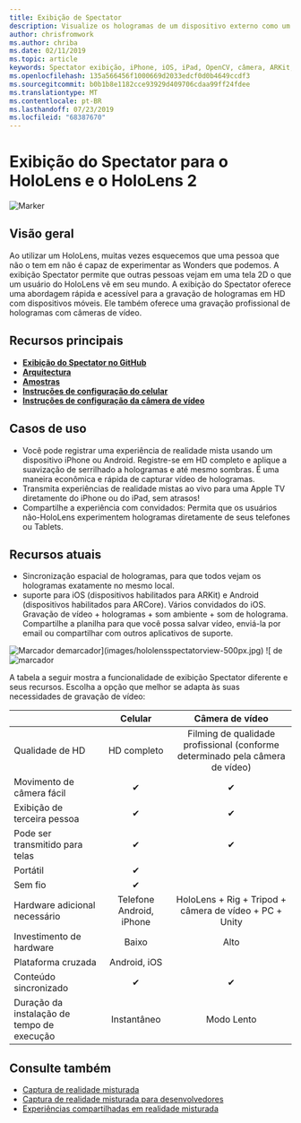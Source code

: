 ```yaml
---
title: Exibição de Spectator
description: Visualize os hologramas de um dispositivo externo como um meio de demonstrar uma experiência de realidade misturada em uma exibição externa ou um vídeo de gravação de uma experiência de realidade mista.
author: chrisfromwork
ms.author: chriba
ms.date: 02/11/2019
ms.topic: article
keywords: Spectator exibição, iPhone, iOS, iPad, OpenCV, câmera, ARKit, HoloLens, realidade misturada, MixedRealityToolkit, demonstração, registro
ms.openlocfilehash: 135a566456f1000669d2033edcf0d0b4649ccdf3
ms.sourcegitcommit: b0b1b8e1182cce93929d409706cdaa99ff24fdee
ms.translationtype: MT
ms.contentlocale: pt-BR
ms.lasthandoff: 07/23/2019
ms.locfileid: "68387670"
---
```

# <a name="spectator-view-for-hololens-and-hololens-2"></a>Exibição do Spectator para o HoloLens e o HoloLens 2

![Marker](images/SpecViewPhoneHero.jpg)

## <a name="overview"></a>Visão geral

Ao utilizar um HoloLens, muitas vezes esquecemos que uma pessoa que não o tem em não é capaz de experimentar as Wonders que podemos. A exibição Spectator permite que outras pessoas vejam em uma tela 2D o que um usuário do HoloLens vê em seu mundo.
A exibição do Spectator oferece uma abordagem rápida e acessível para a gravação de hologramas em HD com dispositivos móveis. Ele também oferece uma gravação profissional de hologramas com câmeras de vídeo.

## <a name="key-resources"></a>Recursos principais

* [**Exibição do Spectator no GitHub**](https://github.com/microsoft/MixedReality-SpectatorView)
* [**Arquitectura**](https://github.com/microsoft/MixedReality-SpectatorView/blob/master/doc/SpectatorView.Architecture.md)
* [**Amostras**](https://github.com/microsoft/MixedReality-SpectatorView/tree/master/samples)
* [**Instruções de configuração do celular**](https://github.com/microsoft/MixedReality-SpectatorView/blob/master/doc/SpectatorView.Setup.md)
* [**Instruções de configuração da câmera de vídeo**](https://github.com/microsoft/MixedReality-SpectatorView/blob/master/doc/SpectatorView.Setup.VideoCamera.md)

## <a name="use-cases"></a>Casos de uso
* Você pode registrar uma experiência de realidade mista usando um dispositivo iPhone ou Android. Registre-se em HD completo e aplique a suavização de serrilhado a hologramas e até mesmo sombras. É uma maneira econômica e rápida de capturar vídeo de hologramas.
* Transmita experiências de realidade mistas ao vivo para uma Apple TV diretamente do iPhone ou do iPad, sem atrasos!
* Compartilhe a experiência com convidados: Permita que os usuários não-HoloLens experimentem hologramas diretamente de seus telefones ou Tablets.

## <a name="current-features"></a>Recursos atuais

* Sincronização espacial de hologramas, para que todos vejam os hologramas exatamente no mesmo local.
* suporte para iOS (dispositivos habilitados para ARKit) e Android (dispositivos habilitados para ARCore).
Vários convidados do iOS.
Gravação de vídeo + hologramas + som ambiente + som de holograma.
Compartilhe a planilha para que você possa salvar vídeo, enviá-la por email ou compartilhar com outros aplicativos de suporte.

![Marcador](images/SpecViewPhoneDemo.jpg)
demarcador](images/hololensspectatorview-500px.jpg) ![ de![marcador](images/spectatorview-300px.png)

A tabela a seguir mostra a funcionalidade de exibição Spectator diferente e seus recursos. Escolha a opção que melhor se adapta às suas necessidades de gravação de vídeo:

|                                      | Celular                  |                    Câmera de vídeo              |
|--------------------------------------|:-----------------------:|:-------------------------------------------:|
| Qualidade de HD                           |         HD completo         |        Filming de qualidade profissional (conforme determinado pela câmera de vídeo)      |
| Movimento de câmera fácil                 |            ✔            |                      ✔                      |
| Exibição de terceira pessoa                    |            ✔            |                      ✔                      |
| Pode ser transmitido para telas           |            ✔            |                      ✔                      |
| Portátil                             |            ✔            |                                             |
| Sem fio                             |            ✔            |                                             |
| Hardware adicional necessário         |     Telefone Android, iPhone    | HoloLens + Rig + Tripod + câmera de vídeo + PC + Unity |
| Investimento de hardware                  |           Baixo            |                     Alto                    |
| Plataforma cruzada                       |           Android, iOS   |                                             |
| Conteúdo sincronizado                 |            ✔            |                      ✔                      |
| Duração da instalação de tempo de execução               |         Instantâneo          |                     Modo Lento                    |
## <a name="see-also"></a>Consulte também

* [Captura de realidade misturada](mixed-reality-capture.md) 
* [Captura de realidade misturada para desenvolvedores](mixed-reality-capture-for-developers.md)
* [Experiências compartilhadas em realidade misturada](shared-experiences-in-mixed-reality.md)
